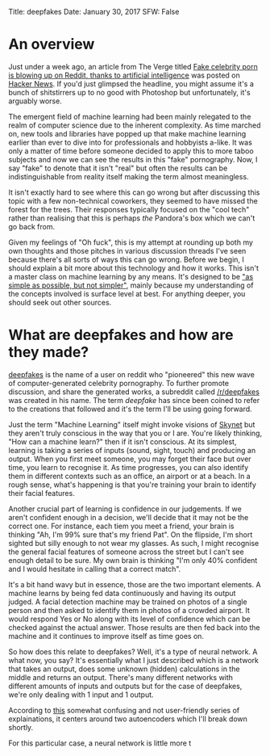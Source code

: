 Title: deepfakes
Date: January 30, 2017
SFW: False

# An overview

Just under a week ago, an article from The Verge titled [Fake celebrity porn is blowing up on Reddit, thanks to artificial intelligence](https://www.theverge.com/2018/1/24/16929148/fake-celebrity-porn-ai-deepfake-face-swapping-artificial-intelligence-reddit) was posted on [Hacker News](https://news.ycombinator.com/item?id=16226495). If you'd just glimpsed the headline, you might assume it's a bunch of shitstirrers up to no good with Photoshop but unfortunately, it's arguably worse.

The emergent field of machine learning had been mainly relegated to the realm of computer science due to the inherent complexity. As time marched on, new tools and libraries have popped up that make machine learning earlier than ever to dive into for professionals and hobbyists a-like. It was only a matter of time before someone decided to apply this to more taboo subjects and now we can see the results in this "fake" pornography. Now, I say "fake" to denote that it isn't "real" but often the results can be indistinguishable from reality itself making the term almost meaningless.

It isn't exactly hard to see where this can go wrong but after discussing this topic with a few non-technical coworkers, they seemed to have missed the forest for the trees. Their responses typically focused on the "cool tech" rather than realising that this is perhaps *the* Pandora's box which we can't go back from.

Given my feelings of "Oh fuck", this is my attempt at rounding up both my own thoughts and those pitches in various discussion threads I've seen because there's all sorts of ways this can go wrong. Before we begin, I should explain a bit more about this technology and how it works. This isn't a master class on machine learning by any means. It's designed to be ["as simple as possible, but not simpler"](https://quoteinvestigator.com/2011/05/13/einstein-simple/), mainly because my understanding of the concepts involved is surface level at best. For anything deeper, you should seek out other sources.

# What are deepfakes and how are they made?

[deepfakes](https://reddit.com/u/deepfakes) is the name of a user on reddit who "pioneered" this new wave of computer-generated celebrity pornography. To further promote discussion, and share the generated works, a subreddit called [/r/deepfakes](https://reddit.com/r/deepfakes) was created in his name. The term *deepfake* has since been coined to refer to the creations that followed and it's the term I'll be using going forward.

Just the term "Machine Learning" itself might invoke visions of [Skynet](https://en.wikipedia.org/wiki/Skynet_(Terminator)) but they aren't truly conscious in the way that you or I are. You're likely thinking, "How can a machine learn?" then if it isn't conscious. At its simplest, learning is taking a series of inputs (sound, sight, touch) and producing an output. When you first meet someone, you may forget their face but over time, you learn to recognise it. As time progresses, you can also identify them in different contexts such as an office, an airport or at a beach. In a rough sense, what's happening is that you're training your brain to identify their facial features.

Another crucial part of learning is confidence in our judgements. If we aren't confident enough in a decision, we'll decide that it may not be the correct one. For instance, each tiem you meet a friend, your brain is thinking "Ah, I'm 99% sure that's my friend Pat". On the flipside, I'm short sighted but silly enough to not wear my glasses. As such, I might recognise the general facial features of someone across the street but I can't see enough detail to be sure. My own brain is thinking "I'm only 40% confident and I would hesitate in calling that a correct match".

It's a bit hand wavy but in essence, those are the two important elements. A machine learns by being fed data continuously and having its output judged. A facial detection machine may be trained on photos of a single person and then asked to identify them in photos of a crowded airport. It would respond Yes or No along with its level of confidence which can be checked against the actual answer. Those results are then fed back into the machine and it continues to improve itself as time goes on.

So how does this relate to deepfakes? Well, it's a type of neural network. A what now, you say? It's essentially what I just described which is a network that takes an output, does some unknown (hidden) calculations in the middle and returns an output. There's many different networks with different amounts of inputs and outputs but for the case of deepfakes, we're only dealing with 1 input and 1 output.

According to [this](https://www.reddit.com/r/deepfakes/comments/7pgcg4/detailed_explanation_of_the_algorithm/) somewhat confusing and not user-friendly series of explainations, it centers around two autoencoders which I'll break down shortly.

For this particular case, a neural network is little more t
